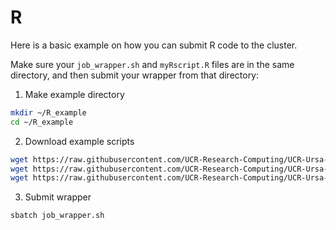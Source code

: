 # R

Here is a basic example on how you can submit R code to the cluster.

Make sure your `job_wrapper.sh` and `myRscript.R` files are in the same directory, and then submit your wrapper from that directory:

1. Make example directory

```bash
mkdir ~/R_example
cd ~/R_example
```

2. Download example scripts

```bash
wget https://raw.githubusercontent.com/UCR-Research-Computing/UCR-Ursa-Major-Slurm-Job-Scripts/master/R/myRscript.R
wget https://raw.githubusercontent.com/UCR-Research-Computing/UCR-Ursa-Major-Slurm-Job-Scripts/master/R/jags.R
wget https://raw.githubusercontent.com/UCR-Research-Computing/UCR-Ursa-Major-Slurm-Job-Scripts/master/R/job_wrapper.sh
```

3. Submit wrapper

```
sbatch job_wrapper.sh
```

